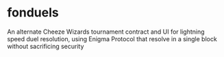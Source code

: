 # fonduels
An alternate Cheeze Wizards tournament contract and UI for lightning speed duel resolution, using Enigma Protocol that resolve in a single block without sacrificing security

